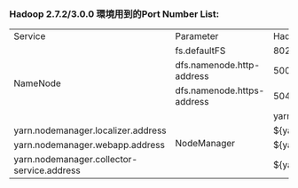 ﻿### Hadoop 2.7.2/3.0.0 環境用到的Port Number List:

<table>
   <tr>
      <td>Service</td>
	  <td>Parameter</td>
      <td>Hadoop 2.7.2 Port</td>      
	  <td>Hadoop 3.0.0 Port</td>
   </tr>
	<tr><td rowspan='4'>NameNode</td><td>fs.defaultFS</td><td>8020</td><td>8020</td></tr>	
	<tr><td>dfs.namenode.http-address</td><td>50070</td><td>9870</td></tr>
	<tr><td>dfs.namenode.https-address</td><td>50470</td><td>9871</td></tr> 
	<tr><td rowspan='5'>NodeManager</td><td>yarn.nodemanager.address</td><td>${yarn.nodemanager.hostname}:0</td><td>${yarn.nodemanager.hostname}:0</td></tr>
	<tr><td>yarn.nodemanager.localizer.address</td><td>${yarn.nodemanager.hostname}:8040</td><td>${yarn.nodemanager.hostname}:8040</td></tr>
	<tr><td>yarn.nodemanager.webapp.address</td><td>${yarn.nodemanager.hostname}:8042</td><td>${yarn.nodemanager.hostname}:8042</td></tr>
	<tr><td>yarn.nodemanager.collector-service.address</td><td>${yarn.nodemanager.hostname}:8048</td><td>${yarn.nodemanager.hostname}:8048</td></tr>
</table>

